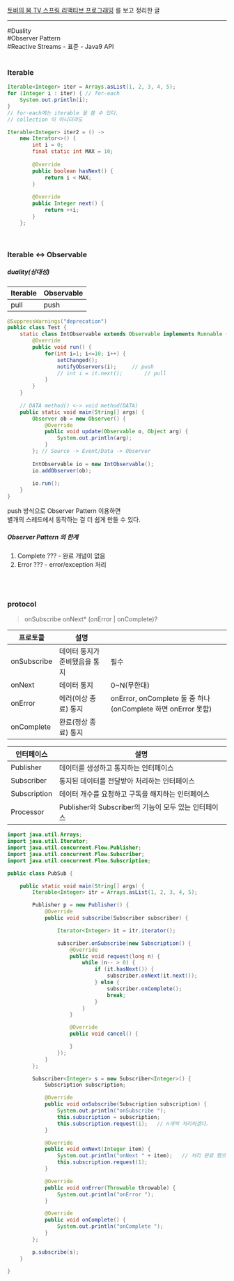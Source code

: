 [토비의 봄 TV 스프링 리액티브 프로그래밍](https://www.youtube.com/watch?v=8fenTR3KOJo&list=PLOLeoJ50I1kkqC4FuEztT__3xKSfR2fpw&index=1) 를 보고 정리한 글
<hr>

#Duality <br>
#Observer Pattern <br>
#Reactive Streams - 표준 - Java9 API <br>
<br>

### Iterable

```java
Iterable<Integer> iter = Arrays.asList(1, 2, 3, 4, 5);
for (Integer i : iter) { // for-each
	System.out.println(i);
}
// for-each에는 iterable 을 쓸 수 있다.
// collection 이 아니더라도 
```

```java
Iterable<Integer> iter2 = () -> 
	new Iterator<>() {
		int i = 0;
		final static int MAX = 10;
	
		@Override
		public boolean hasNext() {
			return i < MAX;
		}
	
		@Override
		public Integer next() {	
			return ++i;
		}
	};
```
<br>

### Iterable <-> Observable 
##### duality(상대성)

|Iterable|Observable|
|---|---|
|pull|push|


```java
@SuppressWarnings("deprecation")
public class Test {
	static class IntObservable extends Observable implements Runnable {
		@Override
		public void run() {
			for(int i=1; i<=10; i++) {
				setChanged();
				notifyObservers(i);	    // push
				// int i = it.next();       // pull
			}
		}
	}
	
	// DATA method() <-> void method(DATA)
	public static void main(String[] args) {
		Observer ob = new Observer() {
			@Override
			public void update(Observable o, Object arg) {
				System.out.println(arg);
			}
		}; // Source -> Event/Data -> Observer
	
		IntObservable io = new IntObservable();
		io.addObserver(ob);
		
		io.run();
	}
}
```

push 방식으로 Observer Pattern 이용하면 <br>
별개의 스레드에서 동작하는 걸 더 쉽게 만들 수 있다.
<br>

##### Observer Pattern 의 한계
1. Complete ??? - 완료 개념이 없음
2. Error ??? - error/exception 처리
<br>
<br>

### protocol
> onSubscribe onNext* (onError | onComplete)?

|프로토콜|설명||
|---|---|---|
|onSubscribe|데이터 통지가 준비됐음을 통지|필수|
|onNext|데이터 통지|0~N(무한대)|
|onError|에러(이상 종료) 통지| onError, onComplete 둘 중 하나(onComplete 하면 onError 못함)|
|onComplete|완료(정상 종료) 통지||

|인터페이스|설명|
|---|---|
|Publisher|데이터를 생성하고 통지하는 인터페이스|
|Subscriber|통지된 데이터를 전달받아 처리하는 인터페이스|
|Subscription|데이터 개수를 요청하고 구독을 해지하는 인터페이스|
|Processor|Publisher와 Subscriber의 기능이 모두 있는 인터페이스|


```java
import java.util.Arrays;
import java.util.Iterator;
import java.util.concurrent.Flow.Publisher;
import java.util.concurrent.Flow.Subscriber;
import java.util.concurrent.Flow.Subscription;

public class PubSub {

	public static void main(String[] args) {
		Iterable<Integer> itr = Arrays.asList(1, 2, 3, 4, 5);

		Publisher p = new Publisher() {
			@Override
			public void subscribe(Subscriber subscriber) {

				Iterator<Integer> it = itr.iterator();

				subscriber.onSubscribe(new Subscription() {
					@Override
					public void request(long n) {
						while (n-- > 0) {
							if (it.hasNext()) {
								subscriber.onNext(it.next());
							} else {
								subscriber.onComplete();
								break;
							}
						}
					}

					@Override
					public void cancel() {

					}
				});
			}
		};

		Subscriber<Integer> s = new Subscriber<Integer>() {
			Subscription subscription;

			@Override
			public void onSubscribe(Subscription subscription) {
				System.out.println("onSubscribe ");
				this.subscription = subscription;
				this.subscription.request(1);	// n개씩 처리하겠다.
			}

			@Override
			public void onNext(Integer item) {
				System.out.println("onNext " + item); 	// 처리 완료 했으니 이 다음꺼 
				this.subscription.request(1);
			}

			@Override
			public void onError(Throwable throwable) {
				System.out.println("onError ");
			}

			@Override
			public void onComplete() {
				System.out.println("onComplete ");
			}
		};

		p.subscribe(s);
	}

}
```
